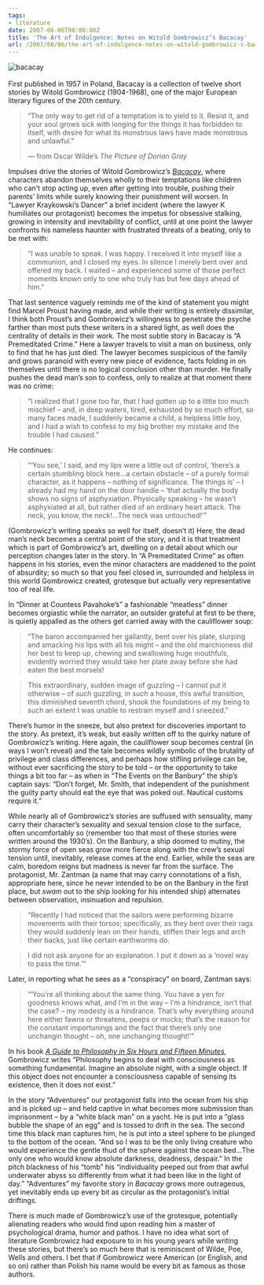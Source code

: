 ```yaml
---
tags:
- literature
date: 2007-08-06T00:00:00Z
title: 'The Art of Indulgence: Notes on Witold Gombrowicz’s Bacacay'
url: /2007/08/06/the-art-of-indulgence-notes-on-witold-gombrowicz-s-bacacay/
---
```


<p><img src="/assets/img/uploads/Bacacay-Cover.jpg" class="image-shadow" style="float:left;margin-right:18px" alt="bacacay" /> <br />
<br />
First published in 1957 in Poland, Bacacay is a collection of twelve short stories by Witold Gombrowicz (1904-1968), one of the major European literary figures of the 20th century.</p>
<blockquote>
<p>&#8220;The only way to get rid of a temptation is to yield to it. Resist it, and your soul grows sick with longing for the things it has forbidden to itself, with desire for what its monstrous laws have made monstrous and unlawful.&#8221;</p>
&mdash; from Oscar Wilde&#8217;s <em>The Picture of Dorian Gray</em>
</blockquote>

<p>Impulses drive the stories of Witold Gombrowicz&#8217;s <a href="http://www.amazon.com/dp/097639507X/?tag=bookenompolic-20"><em>Bacacay</em></a>, where characters abandon themselves wholly to their temptations like children who can&#8217;t stop acting up, even after getting into trouble, pushing their parents&#8217; limits while surely knowing their punishment will worsen. In &#8220;Lawyer Kraykowski&#8217;s Dancer&#8221; a brief incident (where the lawyer K humiliates our protagonist) becomes the impetus for obsessive stalking, growing in intensity and inevitability of conflict, until at one point the lawyer confronts his nameless haunter with frustrated threats of a beating, only to be met with:</p>
<blockquote>
<p>&#8220;I was unable to speak. I was happy. I received it into myself like a communion, and I closed my eyes. In silence I merely bent over and offered my back. I waited &#8211; and experienced some of those perfect moments known only to one who truly has but few days ahead of him.&#8221;</p>
</blockquote>
<p>That last sentence vaguely reminds me of the kind of statement you might find Marcel Proust having made, and while their writing is entirely dissimilar, I think both Proust&#8217;s and  Gombrowicz&#8217;s willingness to penetrate the psyche farther than most puts these writers in a shared light, as well does the centrality of details in their work. The most subtle story in Bacacay is &#8220;A Premeditated Crime.&#8221; Here a lawyer travels to visit a man on business, only to find that he has just died. The lawyer becomes suspicious of the family and grows paranoid with every new piece of evidence, facts folding in on themselves until there is no logical conclusion other than murder. He finally pushes the dead man&#8217;s son to confess, only to realize at that moment there was no crime:</p>
<blockquote>
<p>&#8220;I realized that I gone too far, that I had gotten up to a little too much mischief &#8211; and, in deep waters, tired, exhausted by so much effort, so many faces made, I suddenly became a child, a helpless little boy, and I had a wish to confess to my big brother my mistake and the trouble I had caused.&#8221;</p>
</blockquote>
<p>He continues:</p>
<blockquote>
<p>&#8220;&#8216;You see,&#8217; I said, and my lips were a little out of control, &#8216;there&#8217;s a certain stumbling block here&#8230;a certain obstacle &#8211; of a purely formal character, as it happens &#8211; nothing of significance. The things is&#8217; &#8211; I already had my hand on the door handle &#8211; &#8216;that actually the body shows no signs of asphyxiation. Physically speaking &#8211; he wasn&#8217;t asphyxiated at all, but rather died of an ordinary heart attack. 	The neck, you know, the neck!&#8230;The neck was untouched!&#8217;&#8221;</p>
</blockquote>
<p>(Gombrowicz&#8217;s writing speaks so well for itself, doesn&#8217;t it) Here, the dead man&#8217;s neck becomes a central point of the story, and it is that treatment which is part of Gombrowicz&#8217;s art, dwelling on a detail about which our perception changes later in the story. In &#8220;A Premeditated Crime&#8221; as often happens in his stories, even the minor characters are maddened to the point of absurdity; so much so that you feel closed in, surrounded and helpless in this world Gombrowicz created, grotesque but actually very representative too of real life.</p>
<p>In &#8220;Dinner at Countess Pavahoke&#8217;s&#8221; a fashionable &#8220;meatless&#8221; dinner becomes orgiastic while the narrator, an outsider grateful at first to be there, is quietly appalled as the others get carried away with the cauliflower soup:</p>
<blockquote>
<p>&#8220;The baron accompanied her gallantly, bent over his plate, slurping and smacking his lips with all his might &#8211; and the old marchioness did her best to keep up, chewing and swallowing huge mouthfuls, evidently worried they would take her plate away before she had eaten the best morsels!</p>
</blockquote>
<blockquote>
<p>This extraordinary, sudden image of guzzling &#8211; I cannot put it otherwise &#8211; of <em>such</em> guzzling, in <em>such</em> a house, this awful transition, this diminished seventh chord, shook the foundations of my being to such an extent I was unable to restrain myself and I sneezed.&#8221;</p>
</blockquote>
<p>There&#8217;s humor in the sneeze, but also pretext for discoveries important to the story. As pretext, it&#8217;s weak, but easily written off to the quirky nature of Gombrowicz&#8217;s writing. Here again, the cauliflower soup becomes central (in ways I won&#8217;t reveal) and the tale becomes wildly symbolic of the brutality of privilege and class differences, and perhaps how stifling privilege can be, without ever sacrificing the story to be told &#8211; or the opportunity to take things a bit too far &#8211; as when in &#8220;The Events on the Banbury&#8221; the ship&#8217;s captain says: &#8220;Don&#8217;t forget, Mr. Smith, that independent of the punishment the guilty party should eat the eye that was poked out. Nautical customs require it.&#8221; </p>
<p>While nearly all of Gombrowicz&#8217;s stories are suffused with sensuality, many carry their character&#8217;s sexuality and sexual tension close to the surface, often uncomfortably so (remember too that most of these stories were written around the 1930&#8217;s). On the Banbury, a ship doomed to mutiny, the stormy force of open seas grow more fierce along with the crew&#8217;s sexual tension until, inevitably, release comes at the end. Earlier, while the seas are calm, boredom reigns but madness is never far from the surface. The protagonist, Mr. Zantman (a name that may carry connotations of a fish, appropriate here, since he never intended to be on the Banbury in the first place, but <em>swam</em> out to the ship looking for his intended ship) alternates between observation, insinuation and repulsion.</p>
<blockquote>
<p>&#8220;Recently I had noticed that the sailors were performing bizarre movements with their torsos; specifically, as they bent over their rags they would suddenly lean on their hands, stiffen their legs and arch their backs, just like certain earthworms do.</p>
</blockquote>
<blockquote>
<p>I did not ask anyone for an explanation. I put it down as a &#8216;novel way to pass the time.&#8217;&#8221;</p>
</blockquote>
<p>Later, in reporting what he sees as a &#8220;conspiracy&#8221; on board, Zantman says:</p>
<blockquote>
<p>&#8220;&#8216;You&#8217;re all thinking about the same thing. You have a yen for goodness knows what, and I&#8217;m in the way &#8211; I&#8217;m a hindrance, isn&#8217;t that the case? &#8211; my modesty is a hindrance. That&#8217;s why everything around here either fawns or threatens, peeps or mocks; that&#8217;s the reason for the constant importunings and the fact that there&#8217;s only one unchangin thought &#8211; oh, one unchanging thought!&#8217;&#8221;</p>
</blockquote>
<p>In his book <a href="http://www.amazon.com/dp/030012368X/?tag=bookenompolic-20"><em>A Guide to Philosophy in Six Hours and Fifteen Minutes</em></a>, Gombrowicz writes &#8220;Philosophy begins to deal with consciousness as something fundamental. Imagine an absolute night, with a single object. If this object does not encounter a consciousness capable of sensing its existence, then it does not exist.&#8221;</p>
<p>In the story &#8220;Adventures&#8221; our protagonist falls into the ocean from his ship and is picked up &#8211; and held captive in what becomes more submission than imprisonment &#8211; by a &#8220;white black man&#8221; on a yacht. He is put into a &#8220;glass bubble the shape of an egg&#8221; and is tossed to drift in the sea. The second time this black man captures him, he is put into a steel sphere to be plunged to the bottom of the ocean. &#8220;And so I was to be the only living creature who would experience the gentle thud of the sphere against the ocean bed&#8230;The only one who would know absolute darkness, deadness, despair.&#8221; In the pitch blackness of his &#8220;tomb&#8221; his &#8220;individuality peeped out from that awful underwater abyss so differently from what it had been like in the light of day.&#8221; &#8220;Adventures&#8221; my favorite story in <em>Bacacay</em> grows more outrageous, yet inevitably ends up every bit as circular as the protagonist&#8217;s initial driftings.</p>
<p>There is much made of Gombrowicz&#8217;s use of the grotesque, potentially alienating readers who would find upon reading him a master of psychological drama, humor and pathos. I have no idea what sort of literature Gombrowicz had exposure to in his young years while writing these stories, but there&#8217;s so much here that is reminiscent of Wilde, Poe, Wells and others. I bet that if Gombrowicz were American (or English, and so on) rather than Polish his name would be every bit as famous as those authors. </p>

